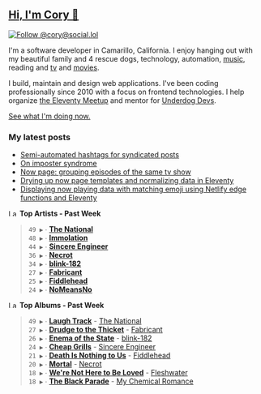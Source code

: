 ## [Hi, I'm Cory 👋](https://coryd.dev)

[![Follow @cory@social.lol](https://img.shields.io/mastodon/follow/109606224363698309?domain=https%3A%2F%2Fsocial.lol&style=for-the-badge&logo=Mastodon&logoColor=white&labelColor=6364FF)](https://social.lol/@cory)

I'm a software developer in Camarillo, California. I enjoy hanging out with my beautiful family and 4 rescue dogs, technology, automation, <a href="https://www.last.fm/user/cdrn_" target="_blank" rel="noopener noreferrer">music</a>, reading and <a href="https://trakt.tv/users/cdransf" target="_blank" rel="noopener noreferrer">tv</a> and <a href="https://letterboxd.com/cdme" target="_blank" rel="noopener noreferrer">movies</a>.

I build, maintain and design web applications. I've been coding professionally since 2010 with a focus on frontend technologies. I help organize [the Eleventy Meetup](https://11tymeetup.dev/) and mentor for [Underdog Devs](https://www.underdogdevs.org/).

[See what I'm doing now.](https://coryd.dev/now)

### My latest posts
<!-- BLOGPOSTS:START -->
- [Semi-automated hashtags for syndicated posts](https://coryd.dev/posts/2023/semi-automated-hashtags-syndicated-posts/)
- [On imposter syndrome](https://coryd.dev/posts/2023/on-imposter-syndrome/)
- [Now page: grouping episodes of the same tv show](https://coryd.dev/posts/2023/now-page-grouping-episodes-of-same-show/)
- [Drying up now page templates and normalizing data in Eleventy](https://coryd.dev/posts/2023/drying-up-now-page-templates-eleventy/)
- [Displaying now playing data with matching emoji using Netlify edge functions and Eleventy](https://coryd.dev/posts/2023/now-playing-eleventy-netlify-edge-functions-emoji/)
<!-- BLOGPOSTS:END -->

<!--START_LASTFM_ARTISTS:{"period": "7day", "rows": 8}-->
<a href="https://last.fm" target="_blank"><img src="https://user-images.githubusercontent.com/17434202/215290617-e793598d-d7c9-428f-9975-156db1ba89cc.svg" alt="Last.fm Logo" width="18" height="13"/></a> **Top Artists - Past Week**

> `49 ▶️` ∙ **[The National](https://www.last.fm/music/The+National)**<br/>
> `48 ▶️` ∙ **[Immolation](https://www.last.fm/music/Immolation)**<br/>
> `44 ▶️` ∙ **[Sincere Engineer](https://www.last.fm/music/Sincere+Engineer)**<br/>
> `36 ▶️` ∙ **[Necrot](https://www.last.fm/music/Necrot)**<br/>
> `34 ▶️` ∙ **[blink-182](https://www.last.fm/music/blink-182)**<br/>
> `27 ▶️` ∙ **[Fabricant](https://www.last.fm/music/Fabricant)**<br/>
> `25 ▶️` ∙ **[Fiddlehead](https://www.last.fm/music/Fiddlehead)**<br/>
> `24 ▶️` ∙ **[NoMeansNo](https://www.last.fm/music/NoMeansNo)**<br/>
<!--END_LASTFM_ARTISTS-->

<!--START_LASTFM_ALBUMS:{"period": "7day", "rows": 8}-->
<a href="https://last.fm" target="_blank"><img src="https://user-images.githubusercontent.com/17434202/215290617-e793598d-d7c9-428f-9975-156db1ba89cc.svg" alt="Last.fm Logo" width="18" height="13"/></a> **Top Albums - Past Week**

> `49 ▶️` ∙ **[Laugh Track](https://www.last.fm/music/The+National/Laugh+Track)** - [The National](https://www.last.fm/music/The+National)<br/>
> `27 ▶️` ∙ **[Drudge to the Thicket](https://www.last.fm/music/Fabricant/Drudge+to+the+Thicket)** - [Fabricant](https://www.last.fm/music/Fabricant)<br/>
> `26 ▶️` ∙ **[Enema of the State](https://www.last.fm/music/blink-182/Enema+of+the+State)** - [blink-182](https://www.last.fm/music/blink-182)<br/>
> `24 ▶️` ∙ **[Cheap Grills](https://www.last.fm/music/Sincere+Engineer/Cheap+Grills)** - [Sincere Engineer](https://www.last.fm/music/Sincere+Engineer)<br/>
> `21 ▶️` ∙ **[Death Is Nothing to Us](https://www.last.fm/music/Fiddlehead/Death+Is+Nothing+to+Us)** - [Fiddlehead](https://www.last.fm/music/Fiddlehead)<br/>
> `20 ▶️` ∙ **[Mortal](https://www.last.fm/music/Necrot/Mortal)** - [Necrot](https://www.last.fm/music/Necrot)<br/>
> `18 ▶️` ∙ **[We're Not Here to Be Loved](https://www.last.fm/music/Fleshwater/We%27re+Not+Here+to+Be+Loved)** - [Fleshwater](https://www.last.fm/music/Fleshwater)<br/>
> `18 ▶️` ∙ **[The Black Parade](https://www.last.fm/music/My+Chemical+Romance/The+Black+Parade)** - [My Chemical Romance](https://www.last.fm/music/My+Chemical+Romance)<br/>
<!--END_LASTFM_ALBUMS-->
